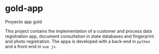# gold-app
Proyecto app gold

This project contains the implementation of a customer and process data registration app, document consultation in state databases and fingerprint and photo registration. The appa is developed with a back-end in `python` and a front-end in `vue js`.
